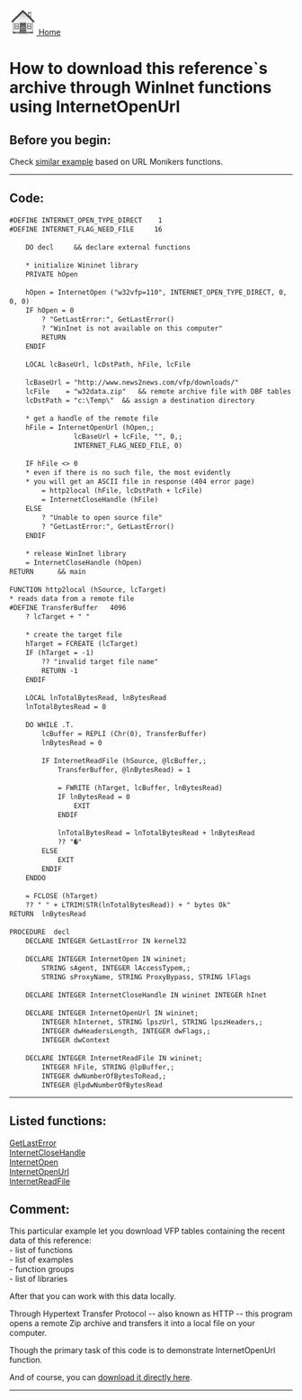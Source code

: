[<img src="../images/home.png"> Home ](https://github.com/VFPX/Win32API)  

# How to download this reference`s archive through WinInet functions using InternetOpenUrl

## Before you begin:
Check [similar example](sample_175.md) based on URL Monikers functions.  
  
***  


## Code:
```foxpro  
#DEFINE INTERNET_OPEN_TYPE_DIRECT    1
#DEFINE INTERNET_FLAG_NEED_FILE     16

	DO decl		&& declare external functions

	* initialize Wininet library
	PRIVATE hOpen

    hOpen = InternetOpen ("w32vfp=110", INTERNET_OPEN_TYPE_DIRECT, 0, 0, 0)
    IF hOpen = 0
		? "GetLastError:", GetLastError()
		? "WinInet is not available on this computer"
		RETURN
    ENDIF

	LOCAL lcBaseUrl, lcDstPath, hFile, lcFile

	lcBaseUrl = "http://www.news2news.com/vfp/downloads/"
	lcFile    = "w32data.zip"	&& remote archive file with DBF tables
	lcDstPath = "c:\Temp\"  && assign a destination directory

	* get a handle of the remote file
	hFile = InternetOpenUrl (hOpen,;
				lcBaseUrl + lcFile, "", 0,;
				INTERNET_FLAG_NEED_FILE, 0)

	IF hFile <> 0
	* even if there is no such file, the most evidently
	* you will get an ASCII file in response (404 error page)
		= http2local (hFile, lcDstPath + lcFile)
		= InternetCloseHandle (hFile)
	ELSE
		? "Unable to open source file"
		? "GetLastError:", GetLastError()
	ENDIF
	
	* release WinInet library
    = InternetCloseHandle (hOpen)
RETURN		&& main

FUNCTION http2local (hSource, lcTarget)
* reads data from a remote file
#DEFINE TransferBuffer   4096
	? lcTarget + " "
	
	* create the target file
	hTarget = FCREATE (lcTarget)
	IF (hTarget = -1)
		?? "invalid target file name"
		RETURN -1
	ENDIF

	LOCAL lnTotalBytesRead, lnBytesRead
	lnTotalBytesRead = 0
	
	DO WHILE .T.
		lcBuffer = REPLI (Chr(0), TransferBuffer)
		lnBytesRead = 0

		IF InternetReadFile (hSource, @lcBuffer,;
			TransferBuffer, @lnBytesRead) = 1

			= FWRITE (hTarget, lcBuffer, lnBytesRead)
			IF lnBytesRead = 0
				EXIT
			ENDIF

			lnTotalBytesRead = lnTotalBytesRead + lnBytesRead
			?? "�"
		ELSE
			EXIT
		ENDIF
	ENDDO

	= FCLOSE (hTarget)
	?? " " + LTRIM(STR(lnTotalBytesRead)) + " bytes Ok"
RETURN  lnBytesRead

PROCEDURE  decl
	DECLARE INTEGER GetLastError IN kernel32

	DECLARE INTEGER InternetOpen IN wininet;
		STRING sAgent, INTEGER lAccessTypem,;
		STRING sProxyName, STRING ProxyBypass, STRING lFlags

	DECLARE INTEGER InternetCloseHandle IN wininet INTEGER hInet

	DECLARE INTEGER InternetOpenUrl IN wininet;
		INTEGER hInternet, STRING lpszUrl, STRING lpszHeaders,;
		INTEGER dwHeadersLength, INTEGER dwFlags,;
		INTEGER dwContext

	DECLARE INTEGER InternetReadFile IN wininet;
		INTEGER hFile, STRING @lpBuffer,;
		INTEGER dwNumberOfBytesToRead,;
		INTEGER @lpdwNumberOfBytesRead  
```  
***  


## Listed functions:
[GetLastError](../libraries/kernel32/GetLastError.md)  
[InternetCloseHandle](../libraries/wininet/InternetCloseHandle.md)  
[InternetOpen](../libraries/wininet/InternetOpen.md)  
[InternetOpenUrl](../libraries/wininet/InternetOpenUrl.md)  
[InternetReadFile](../libraries/wininet/InternetReadFile.md)  

## Comment:
This particular example let you download VFP tables containing the recent data of this reference:  
\- list of functions  
\- list of examples  
\- function groups  
\- list of libraries  
  
After that you can work with this data locally.   
  
Through Hypertext Transfer Protocol -- also known as HTTP -- this program opens a remote Zip archive and transfers it into a local file on your computer.  
  
Though the primary task of this code is to demonstrate InternetOpenUrl function.  
  
And of course, you can [download it directly here](../downloads/w32data.zip).  
  
***  

